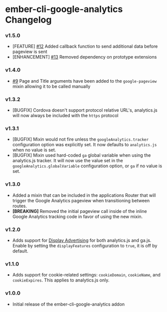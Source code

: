 # ember-cli-google-analytics Changelog

### v1.5.0

* [FEATURE] [#12](https://github.com/pgrippi/ember-cli-google-analytics/pull/12) Added callback function to send additional data before pageview is sent
* [ENHANCEMENT] [#13](https://github.com/pgrippi/ember-cli-google-analytics/pull/13) Removed dependency on prototype extensions

### v1.4.0

* [#9](https://github.com/pgrippi/ember-cli-google-analytics/pull/9) Page and Title arguments have been added to the `google-pageview` mixin allowing it to be called manually

### v1.3.2

* [BUGFIX] Cordova doesn't support protocol relative URL's, analytics.js will now always be included with the `https` protocol

### v1.3.1

* [BUGFIX] Mixin would not fire unless the `googleAnalytics.tracker` configuration option was explicitly set. It now defaults to `analytics.js` when no value is set.
* [BUGFIX] Mixin used hard-coded `ga` global variable when using the analytics.js tracker. It will now use the value set in the `googleAnalytics.globalVariable` configuration option, or `ga` if no value is set.

### v1.3.0

* Added a mixin that can be included in the applications Router that will trigger the Google Analytics pageview when transitioning between routes.
* **[BREAKING]** Removed the initial pageview call inside of the inline Google Analytics tracking code in favor of using the new mixin.

### v1.2.0

* Adds support for [Display Advertising](https://support.google.com/analytics/answer/3450482) for both analytics.js and ga.js. Enable by setting the `displayFeatures` configuration to `true`, it is off by default.

### v1.1.0

* Adds support for cookie-related settings: `cookieDomain`, `cookieName`, and `cookieExpires`. This applies to analytics.js only.

### v1.0.0

* Initial release of the ember-cli-google-analytics addon
